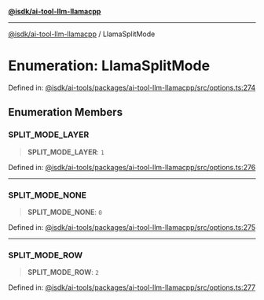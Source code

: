 [**@isdk/ai-tool-llm-llamacpp**](../README.md)

***

[@isdk/ai-tool-llm-llamacpp](../globals.md) / LlamaSplitMode

# Enumeration: LlamaSplitMode

Defined in: [@isdk/ai-tools/packages/ai-tool-llm-llamacpp/src/options.ts:274](https://github.com/isdk/ai-tool-llm-llamacpp.js/blob/0d16068f52cb374c4608ded739a170f44769754f/src/options.ts#L274)

## Enumeration Members

### SPLIT\_MODE\_LAYER

> **SPLIT\_MODE\_LAYER**: `1`

Defined in: [@isdk/ai-tools/packages/ai-tool-llm-llamacpp/src/options.ts:276](https://github.com/isdk/ai-tool-llm-llamacpp.js/blob/0d16068f52cb374c4608ded739a170f44769754f/src/options.ts#L276)

***

### SPLIT\_MODE\_NONE

> **SPLIT\_MODE\_NONE**: `0`

Defined in: [@isdk/ai-tools/packages/ai-tool-llm-llamacpp/src/options.ts:275](https://github.com/isdk/ai-tool-llm-llamacpp.js/blob/0d16068f52cb374c4608ded739a170f44769754f/src/options.ts#L275)

***

### SPLIT\_MODE\_ROW

> **SPLIT\_MODE\_ROW**: `2`

Defined in: [@isdk/ai-tools/packages/ai-tool-llm-llamacpp/src/options.ts:277](https://github.com/isdk/ai-tool-llm-llamacpp.js/blob/0d16068f52cb374c4608ded739a170f44769754f/src/options.ts#L277)
